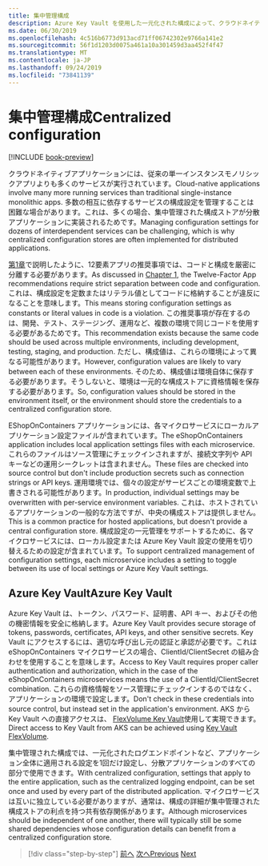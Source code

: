```yaml
---
title: 集中管理構成
description: Azure Key Vault を使用した一元化された構成によって、クラウドネイティブアプリの管理が容易になります。
ms.date: 06/30/2019
ms.openlocfilehash: 4c516b6773d913acd71ff06742302e9766a141e2
ms.sourcegitcommit: 56f1d1203d0075a461a10a301459d3aa452f4f47
ms.translationtype: MT
ms.contentlocale: ja-JP
ms.lasthandoff: 09/24/2019
ms.locfileid: "73841139"
---
```

# <a name="centralized-configuration"></a><span data-ttu-id="c4e87-103">集中管理構成</span><span class="sxs-lookup"><span data-stu-id="c4e87-103">Centralized configuration</span></span>

[!INCLUDE [book-preview](../../../includes/book-preview.md)]

<span data-ttu-id="c4e87-104">クラウドネイティブアプリケーションには、従来の単一インスタンスモノリシックアプリよりも多くのサービスが実行されています。</span><span class="sxs-lookup"><span data-stu-id="c4e87-104">Cloud-native applications involve many more running services than traditional single-instance monolithic apps.</span></span> <span data-ttu-id="c4e87-105">多数の相互に依存するサービスの構成設定を管理することは困難な場合があります。これは、多くの場合、集中管理された構成ストアが分散アプリケーションに実装されるためです。</span><span class="sxs-lookup"><span data-stu-id="c4e87-105">Managing configuration settings for dozens of interdependent services can be challenging, which is why centralized configuration stores are often implemented for distributed applications.</span></span>

<span data-ttu-id="c4e87-106">[第1章](introduction.md)で説明したように、12要素アプリの推奨事項では、コードと構成を厳密に分離する必要があります。</span><span class="sxs-lookup"><span data-stu-id="c4e87-106">As discussed in [Chapter 1](introduction.md), the Twelve-Factor App recommendations require strict separation between code and configuration.</span></span> <span data-ttu-id="c4e87-107">これは、構成設定を定数またはリテラル値としてコードに格納することが違反になることを意味します。</span><span class="sxs-lookup"><span data-stu-id="c4e87-107">This means storing configuration settings as constants or literal values in code is a violation.</span></span> <span data-ttu-id="c4e87-108">この推奨事項が存在するのは、開発、テスト、ステージング、運用など、複数の環境で同じコードを使用する必要があるためです。</span><span class="sxs-lookup"><span data-stu-id="c4e87-108">This recommendation exists because the same code should be used across multiple environments, including development, testing, staging, and production.</span></span> <span data-ttu-id="c4e87-109">ただし、構成値は、これらの環境によって異なる可能性があります。</span><span class="sxs-lookup"><span data-stu-id="c4e87-109">However, configuration values are likely to vary between each of these environments.</span></span> <span data-ttu-id="c4e87-110">そのため、構成値は環境自体に保存する必要があります。そうしないと、環境は一元的な構成ストアに資格情報を保存する必要があります。</span><span class="sxs-lookup"><span data-stu-id="c4e87-110">So, configuration values should be stored in the environment itself, or the environment should store the credentials to a centralized configuration store.</span></span>

<span data-ttu-id="c4e87-111">EShopOnContainers アプリケーションには、各マイクロサービスにローカルアプリケーション設定ファイルが含まれています。</span><span class="sxs-lookup"><span data-stu-id="c4e87-111">The eShopOnContainers application includes local application settings files with each microservice.</span></span> <span data-ttu-id="c4e87-112">これらのファイルはソース管理にチェックインされますが、接続文字列や API キーなどの運用シークレットは含まれません。</span><span class="sxs-lookup"><span data-stu-id="c4e87-112">These files are checked into source control but don't include production secrets such as connection strings or API keys.</span></span> <span data-ttu-id="c4e87-113">運用環境では、個々の設定がサービスごとの環境変数で上書きされる可能性があります。</span><span class="sxs-lookup"><span data-stu-id="c4e87-113">In production, individual settings may be overwritten with per-service environment variables.</span></span> <span data-ttu-id="c4e87-114">これは、ホストされているアプリケーションの一般的な方法ですが、中央の構成ストアは提供しません。</span><span class="sxs-lookup"><span data-stu-id="c4e87-114">This is a common practice for hosted applications, but doesn't provide a central configuration store.</span></span> <span data-ttu-id="c4e87-115">構成設定の一元管理をサポートするために、各マイクロサービスには、ローカル設定または Azure Key Vault 設定の使用を切り替えるための設定が含まれています。</span><span class="sxs-lookup"><span data-stu-id="c4e87-115">To support centralized management of configuration settings, each microservice includes a setting to toggle between its use of local settings or Azure Key Vault settings.</span></span>

## <a name="azure-key-vault"></a><span data-ttu-id="c4e87-116">Azure Key Vault</span><span class="sxs-lookup"><span data-stu-id="c4e87-116">Azure Key Vault</span></span>

<span data-ttu-id="c4e87-117">Azure Key Vault は、トークン、パスワード、証明書、API キー、およびその他の機密情報を安全に格納します。</span><span class="sxs-lookup"><span data-stu-id="c4e87-117">Azure Key Vault provides secure storage of tokens, passwords, certificates, API keys, and other sensitive secrets.</span></span> <span data-ttu-id="c4e87-118">Key Vault にアクセスするには、適切な呼び出し元の認証と承認が必要です。これは eShopOnContainers マイクロサービスの場合、ClientId/ClientSecret の組み合わせを使用することを意味します。</span><span class="sxs-lookup"><span data-stu-id="c4e87-118">Access to Key Vault requires proper caller authentication and authorization, which in the case of the eShopOnContainers microservices means the use of a ClientId/ClientSecret combination.</span></span> <span data-ttu-id="c4e87-119">これらの資格情報をソース管理にチェックインするのではなく、アプリケーションの環境で設定します。</span><span class="sxs-lookup"><span data-stu-id="c4e87-119">Don't check in these credentials into source control, but instead set in the application's environment.</span></span> <span data-ttu-id="c4e87-120">AKS から Key Vault への直接アクセスは、 [FlexVolume Key Vault](https://github.com/Azure/kubernetes-keyvault-flexvol)使用して実現できます。</span><span class="sxs-lookup"><span data-stu-id="c4e87-120">Direct access to Key Vault from AKS can be achieved using [Key Vault FlexVolume](https://github.com/Azure/kubernetes-keyvault-flexvol).</span></span>

<span data-ttu-id="c4e87-121">集中管理された構成では、一元化されたログエンドポイントなど、アプリケーション全体に適用される設定を1回だけ設定し、分散アプリケーションのすべての部分で使用できます。</span><span class="sxs-lookup"><span data-stu-id="c4e87-121">With centralized configuration, settings that apply to the entire application, such as the centralized logging endpoint, can be set once and used by every part of the distributed application.</span></span> <span data-ttu-id="c4e87-122">マイクロサービスは互いに独立している必要がありますが、通常は、構成の詳細が集中管理された構成ストアの利点を持つ共有依存関係があります。</span><span class="sxs-lookup"><span data-stu-id="c4e87-122">Although microservices should be independent of one another, there will typically still be some shared dependencies whose configuration details can benefit from a centralized configuration store.</span></span>

>[!div class="step-by-step"]
><span data-ttu-id="c4e87-123">[前へ](deploy-eshoponcontainers-azure.md)
>[次へ](scale-applications.md)</span><span class="sxs-lookup"><span data-stu-id="c4e87-123">[Previous](deploy-eshoponcontainers-azure.md)
[Next](scale-applications.md)</span></span>
